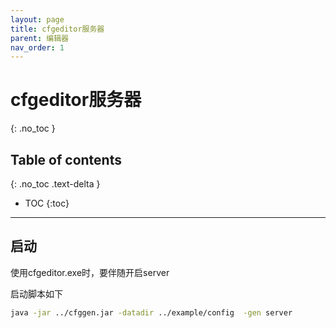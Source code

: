 ```yaml
---
layout: page
title: cfgeditor服务器
parent: 编辑器
nav_order: 1
---
```


# cfgeditor服务器
{: .no_toc }

## Table of contents
{: .no_toc .text-delta }

- TOC
{:toc}
---

## 启动

使用cfgeditor.exe时，要伴随开启server

启动脚本如下
```bash
java -jar ../cfggen.jar -datadir ../example/config  -gen server
```
